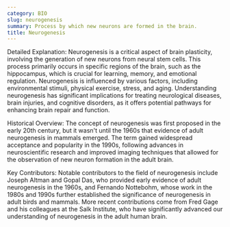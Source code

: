 ```yaml
---
category: BIO
slug: neurogenesis
summary: Process by which new neurons are formed in the brain.
title: Neurogenesis
---
```


Detailed Explanation:
Neurogenesis is a critical aspect of brain plasticity, involving the generation of new neurons from neural stem cells. This process primarily occurs in specific regions of the brain, such as the hippocampus, which is crucial for learning, memory, and emotional regulation. Neurogenesis is influenced by various factors, including environmental stimuli, physical exercise, stress, and aging. Understanding neurogenesis has significant implications for treating neurological diseases, brain injuries, and cognitive disorders, as it offers potential pathways for enhancing brain repair and function.

Historical Overview:
The concept of neurogenesis was first proposed in the early 20th century, but it wasn't until the 1960s that evidence of adult neurogenesis in mammals emerged. The term gained widespread acceptance and popularity in the 1990s, following advances in neuroscientific research and improved imaging techniques that allowed for the observation of new neuron formation in the adult brain.

Key Contributors:
Notable contributors to the field of neurogenesis include Joseph Altman and Gopal Das, who provided early evidence of adult neurogenesis in the 1960s, and Fernando Nottebohm, whose work in the 1980s and 1990s further established the significance of neurogenesis in adult birds and mammals. More recent contributions come from Fred Gage and his colleagues at the Salk Institute, who have significantly advanced our understanding of neurogenesis in the adult human brain.